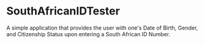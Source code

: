 # SouthAfricanIDTester
A simple application that provides the user with one's Date of Birth, Gender, and Citizenship Status upon entering a South African ID Number.
